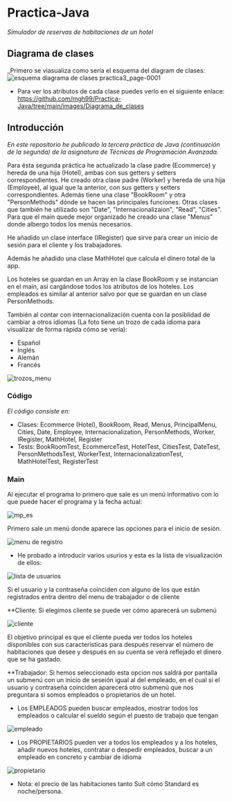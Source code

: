 # Practica-Java
_Simulador de reservas de habitaciones de un hotel_

## Diagrama de clases
_Primero se viasualiza como sería el esquema del diagram de clases:
![esquema diagrama de clases practica3_page-0001](https://user-images.githubusercontent.com/43043718/100024921-0a18eb80-2de8-11eb-937e-0c8903167a26.jpg)

* Para ver los atributos de cada clase puedes verlo en el siguiente enlace:
https://github.com/mgh99/Practica-Java/tree/main/images/Diagrama_de_clases

## Introducción
_En este repositorio he publicado la tercera práctica de Java (continuación de la segunda) de la asignatura de Técnicas de Programación Avanzada._

Para ésta segunda práctica he actualizado la clase padre (Ecommerce) y hereda de una hija (Hotel), ambas con sus getters y setters correspondientes.
He creado otra clase padre (Worker) y hereda de una hija (Employee), al igual que la anterior, con sus getters y setters correspondientes.
Además tiene una clase "BookRoom" y otra "PersonMethods" dónde se hacen las principales funciones.
Otras clases que también he utilizado son "Date", "Internacionalizaion", "Read", "Cities".
Para que el main quede mejor organizado he creado una clase "Menus" donde albergo todos los menús necesarios.

He añadido un clase interface (IRegister) que sirve para crear un inicio de sesión para el cliente y los trabajadores.

Además he añadido una clase MathHotel que calcula el dinero total de la app.

Los hoteles se guardan en un Array en la clase BookRoom y se instancian en el main, así cargándose todos los atributos de los hoteles.
Los empleados es similar al anterior salvo por que se guardan en un clase PersonMethods.

También al contar con internacionalización cuenta con la posiblidad de cambiar a otros idiomas
(La foto tiene un trozo de cada idioma para visualizar de forma rápida cómo se vería):

* Español
* Inglés
* Alemán
* Francés

![trozos_menu](https://user-images.githubusercontent.com/43043718/98460803-b4b5cb00-21a7-11eb-8582-aee66961c0bd.png)

### Código
_El código consiste en:_

* Clases: Ecommerce (Hotel), BookRoom, Read, Menus, PrincipalMenu, Cities, Date, Employee, Internacionalization, PersonMethods, Worker, IRegister, MathHotel, Register
* Tests: BookRoomTest, EcommerceTest, HotelTest, CitiesTest, DateTest, PersonMethodsTest, WorkerTest, InternacionalizationTest, MathHotelTest, RegisterTest

### Main

Al ejecutar el programa lo primero que sale es un menú informativo con lo que puede hacer el programa y la fecha actual:

![mp_es](https://user-images.githubusercontent.com/43043718/98460564-d01fd680-21a5-11eb-838d-f54ae9a323bd.png)

Primero sale un menú donde aparece las opciones para el inicio de sesión.

![menu de registro](https://user-images.githubusercontent.com/43043718/100026953-0ab38100-2dec-11eb-8819-704e437d3e94.png)

 * He probado a introducir varios usurios y esta es la lista de visualización de ellos:
 
 ![lista de usuarios](https://user-images.githubusercontent.com/43043718/100026985-1acb6080-2dec-11eb-9383-4456e5e0d5e4.png)
 
 Si el usuario y la contraseña coinciden con alguno de los que están registrados entra dentro del menu de trabajador o de cliente

 **Cliente:
Si elegimos cliente se puede ver cómo aparecerá un submenú 

![cliente](https://user-images.githubusercontent.com/43043718/98460629-53412c80-21a6-11eb-8315-0592a6bfe0fe.png)

El objetivo principal es que el cliente pueda ver todos los hoteles disponibles con sus características para después reservar el número de habitaciones que desee y después en su cuenta se verá reflejado el dinero que se ha gastado.

 **Trabajador:
 Si hemos seleccionado esta opcion nos saldrá por pantalla un submenú con un inicio de seseión igual al del empleado, en el cual si el usuario y contraseña coinciden aparecerá otro submenú que nos preguntara si somos empleados o propietarios de un hotel.
 - Los EMPLEADOS pueden buscar empleados, mostrar todos los empleados o calcular el sueldo según el puesto de trabajo que tengan
 
 ![empleado](https://user-images.githubusercontent.com/43043718/98460663-9bf8e580-21a6-11eb-9c5d-a5ee9f8a6053.png)
 
 - Los PROPIETARIOS pueden ver a todos los empleados y a los hoteles, añadir nuevos hoteles, contratar o despedir empleados, buscar a un empleado en concreto y cambiar de idioma
 
 ![propietario](https://user-images.githubusercontent.com/43043718/98460674-b632c380-21a6-11eb-893c-126c6aad4da0.png)
 
 * Nota: el precio de las habitaciones tanto Suit cómo Standard es noche/persona.
